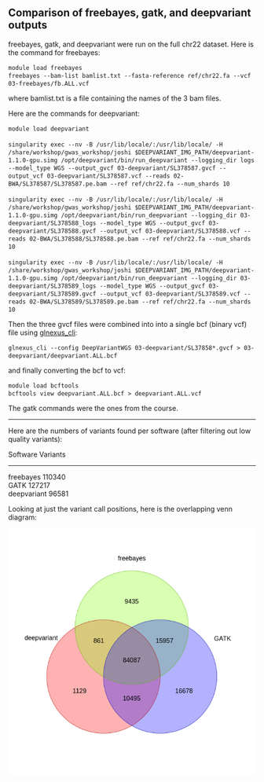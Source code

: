 Comparison of freebayes, gatk, and deepvariant outputs
-------------------------------------------------------

freebayes, gatk, and deepvariant were run on the full chr22 dataset. Here is the command for freebayes:

	module load freebayes
	freebayes --bam-list bamlist.txt --fasta-reference ref/chr22.fa --vcf 03-freebayes/fb.ALL.vcf

where bamlist.txt is a file containing the names of the 3 bam files.


Here are the commands for deepvariant:

	module load deepvariant

	singularity exec --nv -B /usr/lib/locale/:/usr/lib/locale/ -H /share/workshop/gwas_workshop/joshi $DEEPVARIANT_IMG_PATH/deepvariant-1.1.0-gpu.simg /opt/deepvariant/bin/run_deepvariant --logging_dir logs --model_type WGS --output_gvcf 03-deepvariant/SL378587.gvcf --output_vcf 03-deepvariant/SL378587.vcf --reads 02-BWA/SL378587/SL378587.pe.bam --ref ref/chr22.fa --num_shards 10

	singularity exec --nv -B /usr/lib/locale/:/usr/lib/locale/ -H /share/workshop/gwas_workshop/joshi $DEEPVARIANT_IMG_PATH/deepvariant-1.1.0-gpu.simg /opt/deepvariant/bin/run_deepvariant --logging_dir 03-deepvariant/SL378588_logs --model_type WGS --output_gvcf 03-deepvariant/SL378588.gvcf --output_vcf 03-deepvariant/SL378588.vcf --reads 02-BWA/SL378588/SL378588.pe.bam --ref ref/chr22.fa --num_shards 10

	singularity exec --nv -B /usr/lib/locale/:/usr/lib/locale/ -H /share/workshop/gwas_workshop/joshi $DEEPVARIANT_IMG_PATH/deepvariant-1.1.0-gpu.simg /opt/deepvariant/bin/run_deepvariant --logging_dir 03-deepvariant/SL378589_logs --model_type WGS --output_gvcf 03-deepvariant/SL378589.gvcf --output_vcf 03-deepvariant/SL378589.vcf --reads 02-BWA/SL378589/SL378589.pe.bam --ref ref/chr22.fa --num_shards 10

Then the three gvcf files were combined into into a single bcf (binary vcf) file using [glnexus_cli](https://github.com/dnanexus-rnd/GLnexus/releases):

	glnexus_cli --config DeepVariantWGS 03-deepvariant/SL37858*.gvcf > 03-deepvariant/deepvariant.ALL.bcf

and finally converting the bcf to vcf:

	module load bcftools
	bcftools view deepvariant.ALL.bcf > deepvariant.ALL.vcf


The gatk commands were the ones from the course.

---

Here are the numbers of variants found per software (after filtering out low quality variants):

Software     Variants 
-----------  -------- 
freebayes    110340   
GATK         127217   
deepvariant  96581    


Looking at just the variant call positions, here is the overlapping venn diagram:

![venn diagram](venn.png)